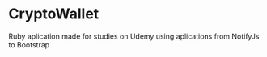 # CryptoWallet
Ruby aplication made for studies on Udemy using aplications from NotifyJs to Bootstrap
